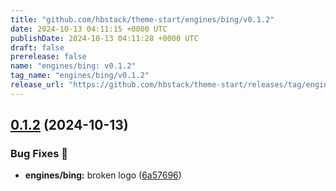 ```yaml
---
title: "github.com/hbstack/theme-start/engines/bing/v0.1.2"
date: 2024-10-13 04:11:15 +0000 UTC
publishDate: 2024-10-13 04:11:28 +0000 UTC
draft: false
prerelease: false
name: "engines/bing: v0.1.2"
tag_name: "engines/bing/v0.1.2"
release_url: "https://github.com/hbstack/theme-start/releases/tag/engines/bing/v0.1.2"
---
```


## [0.1.2](https://github.com/hbstack/theme-start/compare/engines/bing/v0.1.1...engines/bing/v0.1.2) (2024-10-13)


### Bug Fixes 🐞

* **engines/bing:** broken logo ([6a57696](https://github.com/hbstack/theme-start/commit/6a576960f58de7223ca0eb7948f1a577a294d5a1))
